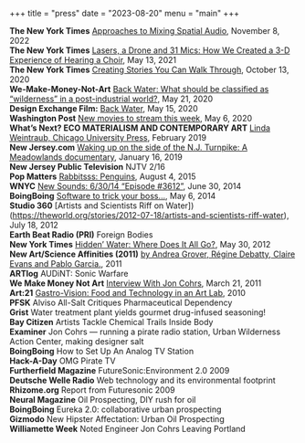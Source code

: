 +++
title = "press"
date = "2023-08-20"
menu = "main"
+++

**The New York Times** [Approaches to Mixing Spatial Audio](https://rd.nytimes.com/projects/approaches-to-mixing-spatial-audio), November 8, 2022   
**The New York Times** [Lasers, a Drone and 31 Mics: How We Created a 3-D Experience of Hearing a Choir](https://www.nytimes.com/2021/05/13/insider/gospel-choir-3D-sound.html), May 13, 2021   
**The New York Times** [Creating Stories You Can Walk Through](https://www.nytimes.com/2020/10/13/insider/photogrammetry-3D-maps.html), October 13, 2020  
**We-Make-Money-Not-Art**	[Back Water: What should be classified as “wilderness” in a post-industrial world?](https://we-make-money-not-art.com/back-water-what-should-be-classified-as-wilderness-in-a-post-industrial-world/), May 21, 2020  
**Design Exchange Film:** [Back Water](https://www.demagazine.co.uk/2020/05/15/film-back-water/), May 15, 2020   
**Washington Post**	[New movies to stream this week](https://www.washingtonpost.com/goingoutguide/new-movies-to-stream-this-week--arkansas-clementine-and-more/2020/05/06/39192dbc-8b1a-11ea-ac8a-fe9b8088e101_story.html), May 6, 2020  
**What’s Next? ECO MATERIALISM AND CONTEMPORARY ART** [Linda Weintraub, Chicago University Press](https://press.uchicago.edu/ucp/books/book/distributed/W/bo31276387.html), February 2019  
**New Jersey.com**	[Waking up on the side of the N.J. Turnpike: A Meadowlands documentary](https://www.nj.com/entertainment/2016/02/back_water_meadowlands_nj_film_festival.html), January 16, 2019  
**New Jersey Public Television**	NJTV 2/16  
**Pop Matters**	[Rabbitsss: Penguins](https://www.popmatters.com/183845-rabbitsss-penguins-2495638137.html), August 4, 2015  
**WNYC**	[New Sounds: 6/30/14 “Episode #3612”](https://www.newsounds.org/story/new-releases-june-2014/), June 30, 2014  
**BoingBoing**	[Software to trick your boss…](https://boingboing.net/2014/05/06/software-to-trick-your-boss-so.html), May 6, 2014  
**Studio 360**	[Artists and Scientists Riff on Water])(https://theworld.org/stories/2012-07-18/artists-and-scientists-riff-water), July 18, 2012  
**Earth Beat Radio (PRI)**	Foreign Bodies  
**New York Times**	[Hidden’ Water: Where Does It All Go?](https://archive.nytimes.com/green.blogs.nytimes.com/2012/05/30/hidden-water-where-does-it-all-go/), May 30, 2012  
**New Art/Science Affinities (2011)**	[by Andrea Grover, Régine Debatty, Claire Evans and Pablo Garcia.](https://studioforcreativeinquiry.org/project/new-artscience-affinities), 2011  
**ARTlog**	AUDiNT: Sonic Warfare  
**We Make Money Not Art** [Interview With Jon Cohrs](https://we-make-money-not-art.com/interview_with_jon_cohrs/), March 21, 2011   
**Art:21**	[Gastro-Vision: Food and Technology in an Art Lab](https://magazine.art21.org/2010/11/26/gastro-vision-food-and-technology-in-an-art-lab/), 2010  
**PFSK**	Alviso All-Salt Critiques Pharmaceutical Dependency  
**Grist**	Water treatment plant yields gourmet drug-infused seasoning!  
**Bay Citizen**	Artists Tackle Chemical Trails Inside Body  
**Examiner**	Jon Cohrs — running a pirate radio station, Urban Wilderness Action Center, making designer salt  
**BoingBoing**	How to Set Up An Analog TV Station  
**Hack-A-Day**	OMG Pirate TV  
**Furtherfield Magazine**	FutureSonic:Environment 2.0 2009  
**Deutsche Welle Radio**	Web technology and its environmental footprint  
**Rhizome.org**	Report from Futuresonic 2009  
**Neural Magazine**	Oil Prospecting, DIY rush for oil  
**BoingBoing**	Eureka 2.0: collaborative urban prospecting  
**Gizmodo**	New Hipster Affectation: Urban Oil Prospecting  
**Williamette Week**	Noted Engineer Jon Cohrs Leaving Portland

